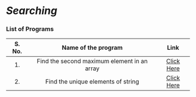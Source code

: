 # _Searching_

### List of Programs
| S. No.  | Name of the program | Link  |
| :---: | :---: | :---: |
| 1.  | Find the second maximum element in an array | [Click Here](/Main/Programs/Searching/second_max_element.py) |
| 2.  | Find the unique elements of string |  [Click Here](/Main/Programs/Searching/Programs/print_unique_elements.py)  |   
